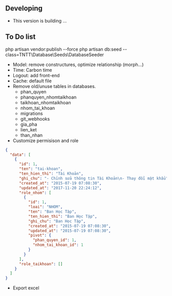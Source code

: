 ## Developing

- This version is building ... 

## To Do list
php artisan vendor:publish --force
php artisan db:seed --class=TNTT\\Database\\Seeds\\DatabaseSeeder

- Model: remove constructures, optimize relationship (morph...)
- Time: Carbon time
- Logout: add front-end
- Cache: default file
- Remove old/unuse tables in databases.
    - phan_quyen
    - phanquyen_nhomtaikhoan
    - taikhoan_nhomtaikhoan
    - nhom_tai_khoan
    - migrations
    - git_webhooks
    - gia_pha
    - lien_ket
    - than_nhan
- Customize permisison and role
```json
{
  "data": [
    {
      "id": 1,
      "ten": "tai-khoan",
      "ten_hien_thi": "Tài Khoản",
      "ghi_chu": "- Chỉnh sửa thông tin Tài Khoản\n- Thay đổi mật khẩu",
      "created_at": "2015-07-19 07:08:30",
      "updated_at": "2017-11-20 22:24:12",
      "role_nhom": [
        {
          "id": 1,
          "loai": "NHOM",
          "ten": "Ban Học Tập",
          "ten_hien_thi": "Ban Học Tập",
          "ghi_chu": "Ban Học Tập",
          "created_at": "2015-07-19 07:08:30",
          "updated_at": "2015-07-19 07:08:30",
          "pivot": {
            "phan_quyen_id": 1,
            "nhom_tai_khoan_id": 1
          }
        }
      ],
      "role_taikhoan": []
    }
  ]
}
```

- Export excel